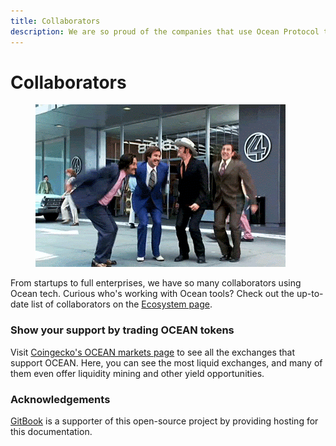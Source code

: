 ```yaml
---
title: Collaborators
description: We are so proud of the companies that use Ocean Protocol tools!
---
```


# Collaborators

<figure><img src="../.gitbook/assets/gif/anchorman-teamwork.gif" alt=""><figcaption></figcaption></figure>

From startups to full enterprises, we have so many collaborators using Ocean tech. Curious who's working with Ocean tools? Check out the up-to-date list of collaborators on the [Ecosystem page](https://oceanprotocol.com/ecosystem).

### Show your support by trading OCEAN tokens

Visit [Coingecko's OCEAN markets page](https://www.coingecko.com/en/coins/ocean-protocol#markets) to see all the exchanges that support OCEAN. Here, you can see the most liquid exchanges, and many of them even offer liquidity mining and other yield opportunities.

### Acknowledgements

[GitBook](https://www.gitbook.com/) is a supporter of this open-source project by providing hosting for this documentation.
